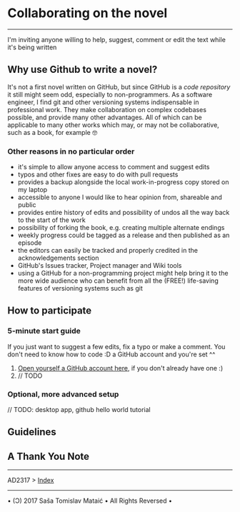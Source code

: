 Collaborating on the novel
==========================================================
----------------------------------------------------------

I'm inviting anyone willing to help, suggest, comment or edit the text while it's being written

Why use Github to write a novel?
----------------------------------------------------------
It's not a first novel written on GitHub, but since GitHub is a _code repository_ it still might seem odd, especially to non-programmers. As a software engineer, I find git and other versioning systems indispensable in professional work. They make collaboration on complex codebases possible, and provide many other advantages. All of which can be applicable to many other works which may, or may not be collaborative, such as a book, for example 🤓 

### Other reasons in no particular order ###


* it's simple to allow anyone access to comment and suggest edits
* typos and other fixes are easy to do with pull requests
* provides a backup alongside the local work-in-progress copy stored on my laptop
* accessible to anyone I would like to hear opinion from, shareable and public
* provides entire history of edits and possibility of undos all the way back to the start of the work
* possibility of forking the book, e.g. creating multiple alternate endings 
* weekly progress could be tagged as a release and then published as an episode
* the editors can easily be tracked and properly credited in the acknowledgements section
* GitHub's Issues tracker, Project manager and Wiki tools  
* using a GitHub for a non-programming project might help bring it to the more wide audience who can benefit from all the (FREE!) life-saving features of versioning systems such as git


How to participate
----------------------------------------------------------

### 5-minute start guide ###

If you just want to suggest a few edits, fix a typo or make a comment.
You don't need to know how to code :D a GitHub account and you're set ^^ 

1. [Open yourself a GitHub account here](https://github.com/join), if you don't already have one :)
2. // TODO

### Optional, more advanced setup ### 

// TODO: desktop app, github hello world tutorial



Guidelines
----------------------------------------------------------


A Thank You Note
----------------------------------------------------------


----------------------------------------------------------

AD2317 > [Index](/readme.md)

----------------------------------------------------------


• (Ɔ) 2017 Saša Tomislav Mataić • All Rights Reversed •
